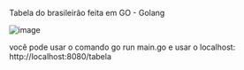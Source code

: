 Tabela do brasileirão feita em GO - Golang

![image](https://github.com/user-attachments/assets/c5e7b61d-5b43-4450-ba96-088b79dd4a6f)

você pode usar o comando go run main.go 
e usar o localhost: http://localhost:8080/tabela
